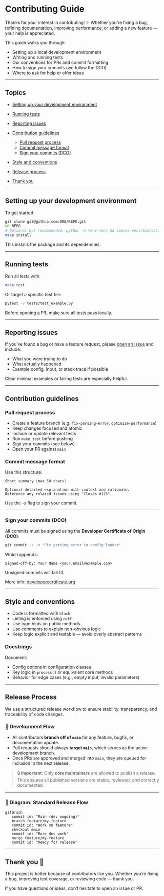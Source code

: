 # Contributing Guide

Thanks for your interest in contributing! ✨
Whether you're fixing a bug, refining documentation, improving performance, or adding a new feature — your help is appreciated.

This guide walks you through:

* Setting up a local development environment
* Writing and running tests
* Our conventions for PRs and commit formatting
* How to sign your commits (we follow the DCO)
* Where to ask for help or offer ideas

---

## Topics

* [Setting up your development environment](#setting-up-your-development-environment)
* [Running tests](#running-tests)
* [Reporting issues](#reporting-issues)
* [Contribution guidelines](#contribution-guidelines)

  * [Pull request process](#pull-request-process)
  * [Commit message format](#commit-message-format)
  * [Sign your commits (DCO)](#sign-your-commits-dco)
* [Style and conventions](#style-and-conventions)
* [Release process](#release-process)
* [Thank you](#thank-you-🙏)

---

## Setting up your development environment

To get started:

```bash
git clone git@github.com:ORG/REPO.git
cd REPO
# Optional but recommended: python -m venv venv && source venv/bin/activate
make install
```

This installs the package and its dependencies.

---

## Running tests

Run all tests with:

```bash
make test
```

Or target a specific test file:

```bash
pytest -v tests/test_example.py
```

Before opening a PR, make sure all tests pass locally.

---

## Reporting issues

If you’ve found a bug or have a feature request, please [open an issue](https://github.com/ORG/REPO/issues) and include:

* What you were trying to do
* What actually happened
* Example config, input, or stack trace if possible

Clear minimal examples or failing tests are especially helpful.

---

## Contribution guidelines

### Pull request process

* Create a feature branch (e.g. `fix-parsing-error`, `optimize-performance`)
* Keep changes focused and atomic
* Include or update relevant tests
* Run `make test` before pushing
* Sign your commits (see below)
* Open your PR against `main`

### Commit message format

Use this structure:

```
Short summary (max 50 chars)

Optional detailed explanation with context and rationale.
Reference any related issues using "Closes #123".
```

Use the `-s` flag to sign your commit.

---

### Sign your commits (DCO)

All commits must be signed using the **Developer Certificate of Origin (DCO)**.

```bash
git commit -s -m "Fix parsing error in config loader"
```

Which appends:

```
Signed-off-by: Your Name <your.email@example.com>
```

Unsigned commits will fail CI.

More info: [developercertificate.org](https://developercertificate.org)

---

## Style and conventions

* Code is formatted with `black`
* Linting is enforced using `ruff`
* Use type hints on public methods
* Use comments to explain non-obvious logic
* Keep logic explicit and testable — avoid overly abstract patterns

### Docstrings

Document:

* Config options in configuration classes
* Key logic in `process()` or equivalent core methods
* Behavior for edge cases (e.g., empty input, invalid parameters)

---

## Release Process

We use a structured release workflow to ensure stability, transparency, and traceability of code changes.

### 🧵 Development Flow

* All contributors **branch off of `main`** for any feature, bugfix, or documentation update.
* Pull requests should always **target `main`**, which serves as the active development branch.
* Once PRs are approved and merged into `main`, they are queued for inclusion in the next release.

> 🔒 **Important:** Only **core maintainers** are allowed to publish a release. This ensures all published versions are stable, reviewed, and correctly documented.

---

### 🔄 Diagram: Standard Release Flow

```mermaid
gitGraph
   commit id: "Main (dev ongoing)"
   branch feature/my-feature
   commit id: "Work on feature"
   checkout main
   commit id: "More dev work"
   merge feature/my-feature
   commit id: "Ready for release"
```

---

## Thank you 🙏

This project is better because of contributors like you.
Whether you’re fixing a bug, improving test coverage, or reviewing code — thank you.

If you have questions or ideas, don’t hesitate to open an issue or PR.
